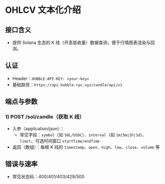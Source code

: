 # OHLCV 文本化介绍

## 接口含义
- 提供 Solana 生态的 K 线（开高低收量）数据查询，便于行情图表渲染与回测。

## 认证
- Header：`HUBBLE-API-KEY: <your-key>`
- 基础路径：`https://api.hubble-rpc.xyz/candle/api/v1`

## 端点与参数

### 1) POST /sol/candle（获取 K 线）
- 入参（application/json）：
  - 常见字段：`symbol`（如 `SOL/USDC`）、`interval`（如 `1m|5m|1h|1d`）、`limit`、可选时间窗口 `startTime/endTime`
- 返回（数组）：每根 K 线的 `timestamp`、`open`、`high`、`low`、`close`、`volume` 等

## 错误与速率
- 常见状态码：400/401/403/429/500
